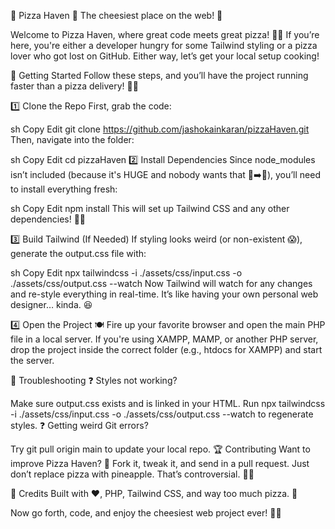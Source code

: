 🍕 Pizza Haven 🍕
The cheesiest place on the web! 🧀

Welcome to Pizza Haven, where great code meets great pizza! 🍕🔥 If you’re here, you're either a developer hungry for some Tailwind styling or a pizza lover who got lost on GitHub. Either way, let’s get your local setup cooking!

🚀 Getting Started
Follow these steps, and you’ll have the project running faster than a pizza delivery! 🚗💨

1️⃣ Clone the Repo
First, grab the code:

sh
Copy
Edit
git clone https://github.com/jashokainkaran/pizzaHaven.git
Then, navigate into the folder:

sh
Copy
Edit
cd pizzaHaven
2️⃣ Install Dependencies
Since node_modules isn’t included (because it's HUGE and nobody wants that 🍕➡️🐘), you’ll need to install everything fresh:

sh
Copy
Edit
npm install
This will set up Tailwind CSS and any other dependencies! 🎨✨

3️⃣ Build Tailwind (If Needed)
If styling looks weird (or non-existent 😱), generate the output.css file with:

sh
Copy
Edit
npx tailwindcss -i ./assets/css/input.css -o ./assets/css/output.css --watch
Now Tailwind will watch for any changes and re-style everything in real-time. It’s like having your own personal web designer… kinda. 😆

4️⃣ Open the Project 🍽️
Fire up your favorite browser and open the main PHP file in a local server. If you're using XAMPP, MAMP, or another PHP server, drop the project inside the correct folder (e.g., htdocs for XAMPP) and start the server.

🎯 Troubleshooting
❓ Styles not working?

Make sure output.css exists and is linked in your HTML.
Run npx tailwindcss -i ./assets/css/input.css -o ./assets/css/output.css --watch to regenerate styles.
❓ Getting weird Git errors?

Try git pull origin main to update your local repo.
🏆 Contributing
Want to improve Pizza Haven? 🍕 Fork it, tweak it, and send in a pull request. Just don’t replace pizza with pineapple. That’s controversial. 🍍🚫

🤝 Credits
Built with ❤️, PHP, Tailwind CSS, and way too much pizza. 🍕

Now go forth, code, and enjoy the cheesiest web project ever! 🚀🔥
